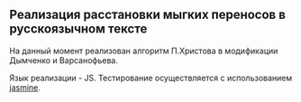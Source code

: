 ## Реализация расстановки мыгких переносов в русскоязычном тексте

На данный момент реализован алгоритм П.Хpистова в модификации Дымченко и Ваpсанофьева.

Язык реализации - JS. Тестирование осуществляется с использованием [jasmine](https://github.com/pivotal/jasmine).
